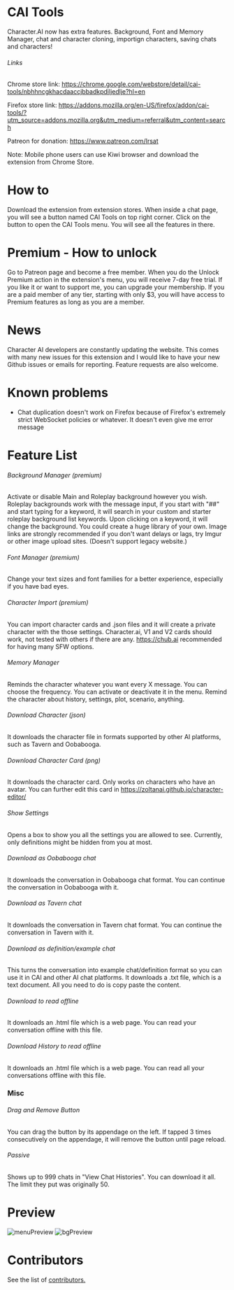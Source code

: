 # CAI Tools
Character.AI now has extra features. Background, Font and Memory Manager, chat and character cloning, importign characters, saving chats and characters!

###### Links
Chrome store link: https://chrome.google.com/webstore/detail/cai-tools/nbhhncgkhacdaaccjbbadkpdiljedlje?hl=en

Firefox store link: https://addons.mozilla.org/en-US/firefox/addon/cai-tools/?utm_source=addons.mozilla.org&utm_medium=referral&utm_content=search

Patreon for donation: https://www.patreon.com/Irsat

Note: Mobile phone users can use Kiwi browser and download the extension from Chrome Store.

# How to
Download the extension from extension stores. When inside a chat page, you will see a button named CAI Tools on top right corner. Click on the button to open the CAI Tools menu. You will see all the features in there.

# Premium - How to unlock
Go to Patreon page and become a free member. When you do the Unlock Premium action in the extension's menu, you will receive 7-day free trial. If you like it or want to support me, you can upgrade your membership. If you are a paid member of any tier, starting with only $3, you will have access to Premium features as long as you are a member.

# News
Character AI developers are constantly updating the website. This comes with many new issues for this extension and I would like to have your new Github issues or emails for reporting. Feature requests are also welcome.

# Known problems
- Chat duplication doesn't work on Firefox because of Firefox's extremely strict WebSocket policies or whatever. It doesn't even give me error message

# Feature List
###### Background Manager (premium)
Activate or disable Main and Roleplay background however you wish. Roleplay backgrounds work with the message input, if you start with "##" and start typing for a keyword, it will search in your custom and starter roleplay background list keywords. Upon clicking on a keyword, it will change the background. You could create a huge library of your own. Image links are strongly recommended if you don't want delays or lags, try Imgur or other image upload sites. (Doesn't support legacy website.)
###### Font Manager (premium)
Change your text sizes and font families for a better experience, especially if you have bad eyes.
###### Character Import (premium)
You can import character cards and .json files and it will create a private character with the those settings. Character.ai, V1 and V2 cards should work, not tested with others if there are any. https://chub.ai recommended for having many SFW options.
###### Memory Manager
Reminds the character whatever you want every X message. You can choose the frequency. You can activate or deactivate it in the menu. Remind the character about history, settings, plot, scenario, anything.
###### Download Character (json)
It downloads the character file in formats supported by other AI platforms, such as Tavern and Oobabooga.
###### Download Character Card (png)
It downloads the character card. Only works on characters who have an avatar. You can further edit this card in https://zoltanai.github.io/character-editor/
###### Show Settings
Opens a box to show you all the settings you are allowed to see. Currently, only definitions might be hidden from you at most.
###### Download as Oobabooga chat
It downloads the conversation in Oobabooga chat format. You can continue the conversation in Oobabooga with it.
###### Download as Tavern chat
It downloads the conversation in Tavern chat format. You can continue the conversation in Tavern with it.
###### Download as definition/example chat
This turns the conversation into example chat/definition format so you can use it in CAI and other AI chat platforms. It downloads a .txt file, which is a text document. All you need to do is copy paste the content.
###### Download to read offline
It downloads an .html file which is a web page. You can read your conversation offline with this file.
###### Download History to read offline
It downloads an .html file which is a web page. You can read all your conversations offline with this file.

### Misc
###### Drag and Remove Button
You can drag the button by its appendage on the left. If tapped 3 times consecutively on the appendage, it will remove the button until page reload.
###### Passive
Shows up to 999 chats in "View Chat Histories". You can download it all. The limit they put was originally 50.

# Preview
![menuPreview](https://github.com/irsat000/CAI-Tools/assets/38238671/f348a6e3-b34e-46e5-b2cf-5d671db168d4)
![bgPreview](https://github.com/irsat000/CAI-Tools/assets/38238671/28ace958-a628-4fd1-ad23-20e039220f03)


# Contributors
See the list of [contributors.](AUTHORS)
